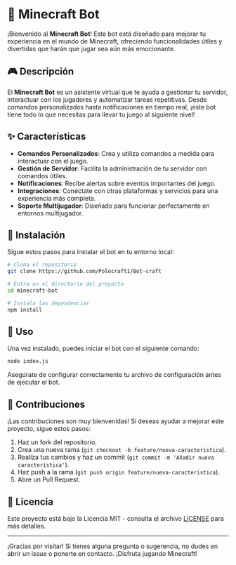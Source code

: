 # 🏰 Minecraft Bot

¡Bienvenido al **Minecraft Bot**! Este bot está diseñado para mejorar tu experiencia en el mundo de Minecraft, ofreciendo funcionalidades útiles y divertidas que harán que jugar sea aún más emocionante.

## 🎮 Descripción

El **Minecraft Bot** es un asistente virtual que te ayuda a gestionar tu servidor, interactuar con los jugadores y automatizar tareas repetitivas. Desde comandos personalizados hasta notificaciones en tiempo real, ¡este bot tiene todo lo que necesitas para llevar tu juego al siguiente nivel!

## ✨ Características

- **Comandos Personalizados**: Crea y utiliza comandos a medida para interactuar con el juego.
- **Gestión de Servidor**: Facilita la administración de tu servidor con comandos útiles.
- **Notificaciones**: Recibe alertas sobre eventos importantes del juego.
- **Integraciones**: Conéctate con otras plataformas y servicios para una experiencia más completa.
- **Soporte Multijugador**: Diseñado para funcionar perfectamente en entornos multijugador.

## 🚀 Instalación

Sigue estos pasos para instalar el bot en tu entorno local:

```bash
# Clona el repositorio
git clone https://github.com/Polocraft1/Bot-craft

# Entra en el directorio del proyecto
cd minecraft-bot

# Instala las dependencias
npm install
```

## 📜 Uso

Una vez instalado, puedes iniciar el bot con el siguiente comando:

```bash
node index.js
```

Asegúrate de configurar correctamente tu archivo de configuración antes de ejecutar el bot.

## 🤝 Contribuciones

¡Las contribuciones son muy bienvenidas! Si deseas ayudar a mejorar este proyecto, sigue estos pasos:

1. Haz un fork del repositorio.
2. Crea una nueva rama (`git checkout -b feature/nueva-caracteristica`).
3. Realiza tus cambios y haz un commit (`git commit -m 'Añadir nueva característica'`).
4. Haz push a la rama (`git push origin feature/nueva-caracteristica`).
5. Abre un Pull Request.

## 📄 Licencia

Este proyecto está bajo la Licencia MIT - consulta el archivo [LICENSE](LICENSE) para más detalles.

---

¡Gracias por visitar! Si tienes alguna pregunta o sugerencia, no dudes en abrir un issue o ponerte en contacto. ¡Disfruta jugando Minecraft!
